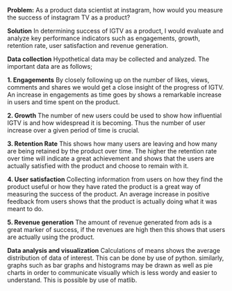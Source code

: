 **Problem:** As a product data scientist at instagram, how would you measure the success of instagram TV as a product?

**Solution**
In determining success of IGTV as a product, I would evaluate and analyze key performance indicators such as engagements, growth, retention rate, user satisfaction and revenue generation.

**Data collection**
Hypothetical data may be collected and analyzed. The important data are as follows;

**1. Engagements**
By closely following up on the number of likes, views, comments and shares we would get a close insight of the progress of IGTV. An increase in engagements as time goes by shows a remarkable increase in users and time spent on the product.

**2. Growth**
The number of new users could be used to show how influential IGTV is and how widespread it is becoming. Thus the number of user increase over a given period of time is crucial.

**3. Retention Rate**
This shows how many users are leaving and how many are being retained by the product over time. The higher the retention rate over time will indicate a great achievement and shows that the users are actually satisfied with the product and choose to remain with it.

**4. User satisfaction**
Collecting information from users on how they find the product useful or how they have rated the product is a great way of measuring the success of the product. An average increase in positive feedback from users shows that the product is actually doing what it was meant to do.

**5. Revenue generation**
The amount of revenue generated from ads is a great marker of success, if the revenues are high then this shows that users are actually using the product.

**Data analysis and visualization**
Calculations of means shows the average distribution of data of interest. This can be done by use of python.
similarly, graphs such as bar graphs and histograms may be drawn as well as pie charts in order to communicate visually which is less wordy and easier to understand. This is possible by use of matlib.